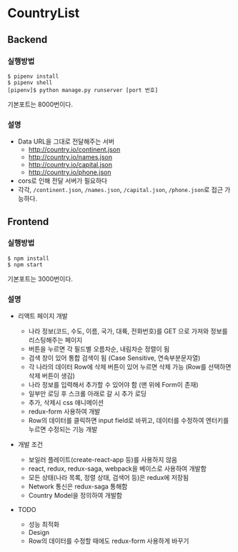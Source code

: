 # CountryList

## Backend
### 실행방법
```
$ pipenv install
$ pipenv shell
[pipenv]$ python manage.py runserver [port 번호]
```
기본포트는 8000번이다.

### 설명
- Data URL을 그대로 전달해주는 서버
	- http://country.io/continent.json
	- http://country.io/names.json
	- http://country.io/capital.json
	- http://country.io/phone.json
- cors로 인해 전달 서버가 필요하다
- 각각, `/continent.json`, `/names.json`, `/capital.json`, `/phone.json`로 접근 가능하다.

## Frontend
### 실행방법
```
$ npm install
$ npm start
```
기본포트는 3000번이다.

### 설명
- 리액트 페이지 개발
	- 나라 정보(코드, 수도, 이름, 국가, 대륙, 전화번호)를 GET 으로 가져와 정보를 리스팅해주는 페이지
	- 버튼을 누르면 각 필드별 오름차순, 내림차순 정렬이 됨
	- 검색 창이 있어 통합 검색이 됨 (Case Sensitive, 연속부분문자열)
	- 각 나라의 데이터 Row에 삭제 버튼이 있어 누르면 삭제 가능 (Row를 선택하면 삭제 버튼이 생김)
	- 나라 정보를 입력해서 추가할 수 있어야 함 (맨 위에 Form이 존재)
	- 일부만 로딩 후 스크롤 아래로 갈 시 추가 로딩
	- 추가, 삭제시 css 애니메이션
	- redux-form 사용하여 개발
	- Row의 데이터를 클릭하면 input field로 바뀌고, 데이터를 수정하여 엔터키를 누르면 수정되는 기능 개발

- 개발 조건
	- 보일러 플레이트(create-react-app 등)를 사용하지 않음
	- react, redux, redux-saga, webpack을 베이스로 사용하여 개발함
	- 모든 상태(나라 목록, 정렬 상태, 검색어 등)은 redux에 저장됨
	- Network 통신은 redux-saga 통해함
	- Country Model을 정의하여 개발함

- TODO
	- 성능 최적화
	- Design
	- Row의 데이터를 수정할 때에도 redux-form 사용하게 바꾸기


